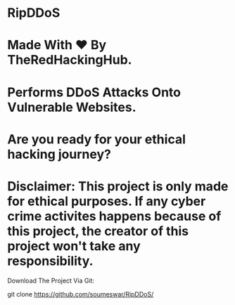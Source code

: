  # RipDDoS
 # Made With ❤️ By TheRedHackingHub.
 # Performs DDoS Attacks Onto Vulnerable Websites.
 # Are you ready for your ethical hacking journey?
 # Disclaimer: This project is only made for ethical purposes. If any cyber crime activites happens because of this project, the creator of this project won't take any responsibility.

Download The Project Via Git:

git clone https://github.com/soumeswar/RipDDoS/
